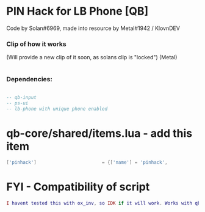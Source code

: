# PIN Hack for LB Phone [QB]

Code by Solan#6969, made into resource by Metal#1942 / KlovnDEV

### Clip of how it works
(Will provide a new clip of it soon, as solans clip is "locked") (Metal)
#

### Dependencies:

```lua

-- qb-input
-- ps-ui
-- lb-phone with unique phone enabled

```



#   qb-core/shared/items.lua - add this item
```lua
['pinhack']                        = {['name'] = 'pinhack',                           ['label'] = 'pinhack',                 ['weight'] = 700,         ['type'] = 'item',         ['image'] = 'tablet.png',                 ['unique'] = true,         ['useable'] = true,     ['shouldClose'] = true,   ['combinable'] = nil,   ['description'] = 'A device to find pin code of a number.'},
```


# FYI - Compatibility of script
```lua
I havent tested this with ox_inv, so IDK if it will work. Works with qb/lj-inv.
```